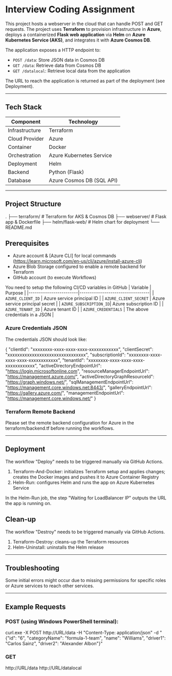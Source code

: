 # Interview Coding Assignment

This project hosts a webserver in the cloud that can handle POST and GET requests. The project uses **Terraform** to provision infrastructure in **Azure**, deploys a containerized **Flask web application** via **Helm** on **Azure Kubernetes Service (AKS)**, and integrates it with **Azure Cosmos DB**.

The application exposes a HTTP endpoint to:
- `POST /data`: Store JSON data in Cosmos DB
- `GET /data`: Retrieve data from Cosmos DB
- `GET /datalocal`: Retrieve local data from the application

The URL to reach the application is returned as part of the deployment (see Deployment).

---

## Tech Stack

| Component      | Technology                |
|----------------|----------------------------|
| Infrastructure | Terraform                  |
| Cloud Provider | Azure                      |
| Container      | Docker                     |
| Orchestration  | Azure Kubernetes Service   |
| Deployment     | Helm                       |
| Backend        | Python (Flask)             |
| Database       | Azure Cosmos DB (SQL API)  |

---

## Project Structure
. 
├── terraform/ # Terraform for AKS & Cosmos DB 
├── webserver/ # Flask app & Dockerfile 
├── helm/flask-web/ # Helm chart for deployment 
└── README.md

## Prerequisites

- Azure account & [Azure CLI] for local commands (https://learn.microsoft.com/en-us/cli/azure/install-azure-cli)
- Azure Blob Storage configured to enable a remote backend for Terraform
- GitHub account (to execute Workflows)

You need to setup the following CI/CD variables in GitHub
| Variable               | Purpose                          |
|------------------------|----------------------------------|
| `AZURE_CLIENT_ID`      | Azure service principal ID       |
| `AZURE_CLIENT_SECRET`  | Azure service principal secret   |
| `AZURE_SUBSCRIPTION_ID`| Azure subscription ID            |
| `AZURE_TENANT_ID`      | Azure tenant ID                  |
| `AZURE_CREDENTIALS`    | The above credentials in a JSON  |

### Azure Credentials JSON
The credentials JSON should look like:

{
  "clientId": "xxxxxxxx-xxxx-xxxx-xxxx-xxxxxxxxxxxx",
  "clientSecret": "xxxxxxxxxxxxxxxxxxxxxxxxxxxxxxxx",
  "subscriptionId": "xxxxxxxx-xxxx-xxxx-xxxx-xxxxxxxxxxxx",
  "tenantId": "xxxxxxxx-xxxx-xxxx-xxxx-xxxxxxxxxxxx",
  "activeDirectoryEndpointUrl": "https://login.microsoftonline.com",
  "resourceManagerEndpointUrl": "https://management.azure.com/",
  "activeDirectoryGraphResourceId": "https://graph.windows.net/",
  "sqlManagementEndpointUrl": "https://management.core.windows.net:8443/",
  "galleryEndpointUrl": "https://gallery.azure.com/",
  "managementEndpointUrl": "https://management.core.windows.net/"
}

### Terraform Remote Backend
Please set the remote backend configuration for Azure in the terraform/backend.tf before running the workflows.

---

## Deployment

The workflow "Deploy" needs to be triggered manually via GitHub Actions.

1. Terraform-And-Docker: initializes Terraform setup and applies changes; creates the Docker images and pushes it to Azure Container Registry
2. Helm-Run: configures Helm and runs the app on Azure Kubernetes Service

In the Helm-Run job, the step "Waiting for LoadBalancer IP" outputs the URL the app is running on.

## Clean-up
The workflow "Destroy" needs to be triggered manually via GitHub Actions.

1. Terraform-Destroy: cleans-up the Terraform resources
2. Helm-Uninstall: uninstalls the Helm release

---

## Troubleshooting

Some initial errors might occur due to missing permissions for specific roles or Azure services to reach other services.

---

## Example Requests

### POST (using Windows PowerShell terminal):
curl.exe -X POST http://URL/data -H "Content-Type: application/json" -d "{\"id\": \"6\", \"categoryName\": \"formula-1-team\", \"name\": \"Williams\", \"driver1\": \"Carlos Sainz\", \"driver2\": \"Alexander Albon\"}"

### GET
http://URL/data
http://URL/datalocal
